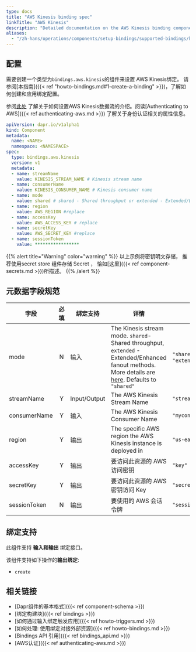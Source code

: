 ```yaml
---
type: docs
title: "AWS Kinesis binding spec"
linkTitle: "AWS Kinesis"
description: "Detailed documentation on the AWS Kinesis binding component"
aliases:
  - "/zh-hans/operations/components/setup-bindings/supported-bindings/kinesis/"
---
```


## 配置

需要创建一个类型为`bindings.aws.kinesis`的组件来设置 AWS Kinesis绑定。 请参阅[本指南]({{< ref "howto-bindings.md#1-create-a-binding" >}})，了解如何创建和应用绑定配置。

参阅[此处](https://aws.amazon.com/kinesis/data-streams/getting-started/) 了解关于如何设置AWS Kinesis数据流的介绍。阅读[Authenticating to AWS]({{< ref authenticating-aws.md >}}) 了解关于身份认证相关的属性信息。

```yaml
apiVersion: dapr.io/v1alpha1
kind: Component
metadata:
  name: <NAME>
  namespace: <NAMESPACE>
spec:
  type: bindings.aws.kinesis
  version: v1
  metadata:
  - name: streamName
    value: KINESIS_STREAM_NAME # Kinesis stream name
  - name: consumerName
    value: KINESIS_CONSUMER_NAME # Kinesis consumer name
  - name: mode
    value: shared # shared - Shared throughput or extended - Extended/Enhanced fanout
  - name: region
    value: AWS_REGION #replace
  - name: accessKey
    value: AWS_ACCESS_KEY # replace
  - name: secretKey
    value: AWS_SECRET_KEY #replace
  - name: sessionToken
    value: *****************

```
{{% alert title="Warning" color="warning" %}}
以上示例将密钥明文存储， 推荐使用secret store 组件存储 Secret ， 恰如[这里]({{< ref component-secrets.md >}})所描述。
{{% /alert %}}

## 元数据字段规范

| 字段           | 必填 | 绑定支持         | 详情                                                                                                                                                                                                                           | 示例                       |
| ------------ |:--:| ------------ | ---------------------------------------------------------------------------------------------------------------------------------------------------------------------------------------------------------------------------- | ------------------------ |
| mode         | N  | 输入           | The Kinesis stream mode. `shared`- Shared throughput, `extended` - Extended/Enhanced fanout methods. More details are [here](https://docs.aws.amazon.com/streams/latest/dev/building-consumers.html). Defaults to `"shared"` | `"shared"`, `"extended"` |
| streamName   | Y  | Input/Output | The AWS Kinesis Stream Name                                                                                                                                                                                                  | `"stream"`               |
| consumerName | Y  | 输入           | The AWS Kinesis Consumer Name                                                                                                                                                                                                | `"myconsumer"`           |
| region       | Y  | 输出           | The specific AWS region the AWS Kinesis instance is deployed in                                                                                                                                                              | `"us-east-1"`            |
| accessKey    | Y  | 输出           | 要访问此资源的 AWS 访问密钥                                                                                                                                                                                                             | `"key"`                  |
| secretKey    | Y  | 输出           | 要访问此资源的 AWS 密钥访问 Key                                                                                                                                                                                                         | `"secretAccessKey"`      |
| sessionToken | N  | 输出           | 要使用的 AWS 会话令牌                                                                                                                                                                                                                | `"sessionToken"`         |

## 绑定支持

此组件支持 **输入和输出** 绑定接口。

该组件支持如下操作的**输出绑定**:

- `create`
## 相关链接

- [Dapr组件的基本格式]({{< ref component-schema >}})
- [绑定构建块]({{< ref bindings >}})
- [如何通过输入绑定触发应用]({{< ref howto-triggers.md >}})
- [如何处理: 使用绑定对接外部资源]({{< ref howto-bindings.md >}})
- [Bindings API 引用]({{< ref bindings_api.md >}})
- [AWS认证]({{< ref authenticating-aws.md >}})
